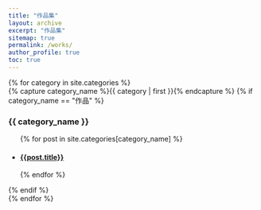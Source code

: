 ```yaml
---
title: "作品集"
layout: archive
excerpt: "作品集"
sitemap: true
permalink: /works/
author_profile: true
toc: true
---
```


<div id="archives">
{% for category in site.categories %}
  <div class="archive-group">
    {% capture category_name %}{{ category | first }}{% endcapture %}
    {% if category_name == "作品" %}
      <div id="#{{ category_name | slugize }}"></div>
      <h3 class="category-head">{{ category_name }}</h3>
      <a name="{{ category_name | slugize }}"></a>
      <ul>
      {% for post in site.categories[category_name] %}
      <li>
      <article class="archive-item">
        <h4><a href="{{ site.baseurl }}{{ post.url }}">{{post.title}}</a></h4>
      </article>
      </li>
      {% endfor %}
      </ul>
    {% endif %}
  </div>
{% endfor %}
</div>